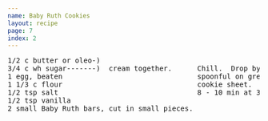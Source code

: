 ```yaml
---
name: Baby Ruth Cookies
layout: recipe
page: 7
index: 2
---
```


<pre>
1/2 c butter or oleo-)
3/4 c wh sugar-------)  cream together.      Chill.  Drop by
1 egg, beaten                                spoonful on greased
1 1/3 c flour                                cookie sheet.  Bake
1/2 tsp salt                                 8 - 10 min at 325°.
1/2 tsp vanilla
2 small Baby Ruth bars, cut in small pieces.
</pre>
